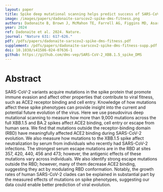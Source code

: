 ```yaml
---
layout: paper
title: Spike deep mutational scanning helps predict success of SARS-CoV-2 clades
image: /images/papers/dadonaite-sarscov2-spike-dms-fitness.png
authors: Dadonaite B, Brown J, McMahon TE, Farrell AG, Figgins MD, Asarnow D, Stewart C, Lee J, Logue J, Bedford T, Murrell B, Chu HY, Veesler D, Bloom JD.
year: 2024
ref: Dadonaite et al. 2024. Nature.
journal: "Nature 631: 617-626."
pdf: /pdfs/papers/dadonaite-sarscov2-spike-dms-fitness.pdf
supplement: /pdfs/papers/dadonaite-sarscov2-spike-dms-fitness-supp.pdf
doi: 10.1038/s41586-024-07636-1
github: https://github.com/dms-vep/SARS-CoV-2_XBB.1.5_spike_DMS
---
```


# Abstract

SARS-CoV-2 variants acquire mutations in the spike protein that promote immune evasion and affect other properties that contribute to viral fitness, such as ACE2 receptor binding and cell entry. Knowledge of how mutations affect these spike phenotypes can provide insight into the current and potential future evolution of the virus. Here we use pseudovirus deep mutational scanning to measure how more than 9,000 mutations across the full XBB.1.5 and BA.2 spikes affect ACE2 binding, cell entry or escape from human sera. We find that mutations outside the receptor-binding domain (RBD) have meaningfully affected ACE2 binding during SARS-CoV-2 evolution. We also measure how mutations to the XBB.1.5 spike affect neutralization by serum from individuals who recently had SARS-CoV-2 infections. The strongest serum escape mutations are in the RBD at sites 357, 420, 440, 456 and 473; however, the antigenic effects of these mutations vary across individuals. We also identify strong escape mutations outside the RBD; however, many of them decrease ACE2 binding, suggesting they act by modulating RBD conformation. Notably, the growth rates of human SARS-CoV-2 clades can be explained in substantial part by the measured effects of mutations on spike phenotypes, suggesting our data could enable better prediction of viral evolution.
